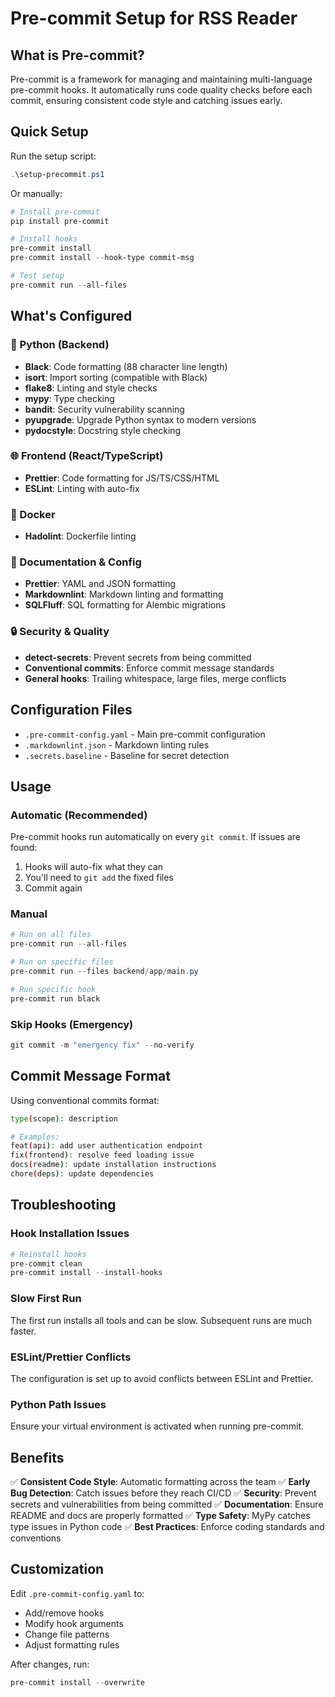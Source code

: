 # Pre-commit Setup for RSS Reader

## What is Pre-commit?

Pre-commit is a framework for managing and maintaining multi-language pre-commit hooks. It automatically
runs code quality checks before each commit, ensuring consistent code style and catching issues early.

## Quick Setup

Run the setup script:

```powershell
.\setup-precommit.ps1
```

Or manually:

```powershell
# Install pre-commit
pip install pre-commit

# Install hooks
pre-commit install
pre-commit install --hook-type commit-msg

# Test setup
pre-commit run --all-files
```

## What's Configured

### 🐍 Python (Backend)

- **Black**: Code formatting (88 character line length)
- **isort**: Import sorting (compatible with Black)
- **flake8**: Linting and style checks
- **mypy**: Type checking
- **bandit**: Security vulnerability scanning
- **pyupgrade**: Upgrade Python syntax to modern versions
- **pydocstyle**: Docstring style checking

### 🌐 Frontend (React/TypeScript)

- **Prettier**: Code formatting for JS/TS/CSS/HTML
- **ESLint**: Linting with auto-fix

### 🐳 Docker

- **Hadolint**: Dockerfile linting

### 📝 Documentation & Config

- **Prettier**: YAML and JSON formatting
- **Markdownlint**: Markdown linting and formatting
- **SQLFluff**: SQL formatting for Alembic migrations

### 🔒 Security & Quality

- **detect-secrets**: Prevent secrets from being committed
- **Conventional commits**: Enforce commit message standards
- **General hooks**: Trailing whitespace, large files, merge conflicts

## Configuration Files

- `.pre-commit-config.yaml` - Main pre-commit configuration
- `.markdownlint.json` - Markdown linting rules
- `.secrets.baseline` - Baseline for secret detection

## Usage

### Automatic (Recommended)

Pre-commit hooks run automatically on every `git commit`. If issues are found:

1. Hooks will auto-fix what they can
2. You'll need to `git add` the fixed files
3. Commit again

### Manual

```powershell
# Run on all files
pre-commit run --all-files

# Run on specific files
pre-commit run --files backend/app/main.py

# Run specific hook
pre-commit run black
```

### Skip Hooks (Emergency)

```powershell
git commit -m "emergency fix" --no-verify
```

## Commit Message Format

Using conventional commits format:

```sh
type(scope): description

# Examples:
feat(api): add user authentication endpoint
fix(frontend): resolve feed loading issue
docs(readme): update installation instructions
chore(deps): update dependencies
```

## Troubleshooting

### Hook Installation Issues

```powershell
# Reinstall hooks
pre-commit clean
pre-commit install --install-hooks
```

### Slow First Run

The first run installs all tools and can be slow. Subsequent runs are much faster.

### ESLint/Prettier Conflicts

The configuration is set up to avoid conflicts between ESLint and Prettier.

### Python Path Issues

Ensure your virtual environment is activated when running pre-commit.

## Benefits

✅ **Consistent Code Style**: Automatic formatting across the team
✅ **Early Bug Detection**: Catch issues before they reach CI/CD
✅ **Security**: Prevent secrets and vulnerabilities from being committed
✅ **Documentation**: Ensure README and docs are properly formatted
✅ **Type Safety**: MyPy catches type issues in Python code
✅ **Best Practices**: Enforce coding standards and conventions

## Customization

Edit `.pre-commit-config.yaml` to:

- Add/remove hooks
- Modify hook arguments
- Change file patterns
- Adjust formatting rules

After changes, run:

```powershell
pre-commit install --overwrite
```
